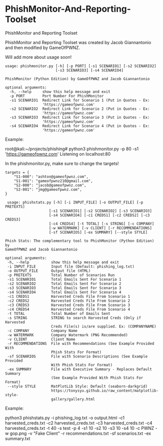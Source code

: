 # PhishMonitor-And-Reporting-Toolset
PhishMonitor and Reporting Toolset

PhishMonitor and Reporting Toolset was created by Jacob Giannantonio and then modified by GameOfPWNZ.
  

Will add more about usage soon!

```
usage: phishmonitor.py [-h] [-p PORT] [-s1 SCENARIO1] [-s2 SCENARIO2]
                       [-s3 SCENARIO3] [-s4 SCENARIO4]

PhishMonitor (Python Edition) by GameOfPWNZ and Jacob Giannantonio

optional arguments:
  -h, --help     show this help message and exit
  -p PORT        Port Number For PhishMonitor
  -s1 SCENARIO1  Redirect Link for Scenario 1 (Put in Quotes - Ex:
                 'https://gameofpwnz.com'
  -s2 SCENARIO2  Redirect Link for Scenario 2 (Put in Quotes - Ex:
                 'https://gameofpwnz.com'
  -s3 SCENARIO3  Redirect Link for Scenario 3 (Put in Quotes - Ex:
                 'https://gameofpwnz.com'
  -s4 SCENARIO4  Redirect Link for Scenario 4 (Put in Quotes - Ex:
                 'https://gameofpwnz.com'
```                 
Example:          
                 
root@kali:~/projects/phishing# python3 phishmonitor.py -p 80 -s1 'https://gameofpwnz.com'
Listening on localhost:80

In the phishmonitor.py, make sure to change the targets!

```
targets = {
	"S1-000": "ashton@gameofpwnz.com",
	"S1-001": "gameofpwnz210@gmail.com",
	"S2-000": "jacob@gameofpwnz.com",
	"S2-001": "jmg@gameofpwnz.com",
}
```

  
    
 ```     
  usage: phishstats.py [-h] [-i INPUT_FILE] [-o OUTPUT_FILE] [-p PRETEXTS]
                     [-s1 SCENARIO1] [-s2 SCENARIO2] [-s3 SCENARIO3]
                     [-s4 SCENARIO4] [-c1 CREDS1] [-c2 CREDS2] [-c3 CREDS3]
                     [-c4 CREDS4] [-t TOTAL] [-s STRING] [-c COMPANY]
                     [-w WATERMARK] [-v CLIENT] [-r RECOMMENDATIONS]
                     [-sf SCENARIOS] [-ex SUMMARY] [--style STYLE]

Phish Stats: The complementary tool to PhishMonitor (Python Edition) by
GameOfPWNZ and Jacob Giannantonio

optional arguments:
  -h, --help          show this help message and exit
  -i INPUT_FILE       Input file (Default: phishing_log.txt)
  -o OUTPUT_FILE      Output file (HTML)
  -p PRETEXTS         Total Number of Scenarios Run
  -s1 SCENARIO1       Total Emails Sent For Scenario 1
  -s2 SCENARIO2       Total Emails Sent For Scenario 2
  -s3 SCENARIO3       Total Emails Sent For Scenario 3
  -s4 SCENARIO4       Total Emails Sent For Scenario 4
  -c1 CREDS1          Harvested Creds File From Scenario 1
  -c2 CREDS2          Harvested Creds File From Scenario 2
  -c3 CREDS3          Harvested Creds File From Scenario 3
  -c4 CREDS4          Harvested Creds File From Scenario 4
  -t TOTAL            Total Number of Emails Sent
  -s STRING           STRING to search Harvested Creds (Only if Harvested
                      Creds File(s) is/are supplied. Ex: (COMPANYNAME)
  -c COMPANY          Company Name
  -w WATERMARK        Company Watermark (PNG Recommended)
  -v CLIENT           Client Name
  -r RECOMMENDATIONS  File with Recommendations (See Example Provided With
                      Phish Stats For Format)
  -sf SCENARIOS       File with Scenario Descriptions (See Example Provided
                      With Phish Stats For Format)
  -ex SUMMARY         File with Executive Summary - Replaces Default Summary
                      (See Example Provided With Phish Stats For Format)
  --style STYLE       MatPlotLib Style: Default (seaborn-darkgrid)
                      https://tonysyu.github.io/raw_content/matplotlib-style-
                      gallery/gallery.html

```
Example:

python3 phishstats.py -i phishing_log.txt -o output.html -c1 harvested_creds.txt -c2 harvested_creds.txt -c3 harvested_creds.txt -c4 harvested_creds.txt  -t 40 -s test -p 4 -s1 10 -s2 10 -s3 10 -s4 10 -c PWNZ -w gop.png -v "Fake Client" -r recommendations.txt -sf scenarios.txt -ex summary.txt
